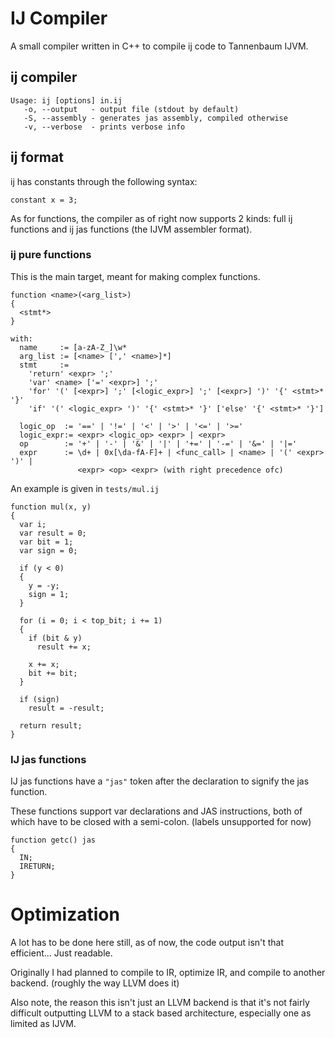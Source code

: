 # IJ Compiler

A small compiler written in C++ to compile ij code to Tannenbaum IJVM.

## ij compiler

```
Usage: ij [options] in.ij
   -o, --output   - output file (stdout by default)
   -S, --assembly - generates jas assembly, compiled otherwise
   -v, --verbose  - prints verbose info
```

## ij format

ij has constants through the following syntax:

```
constant x = 3;
```

As for functions, the compiler as of right now supports 2 kinds: full ij functions
and ij jas functions (the IJVM assembler format).

### ij pure functions

This is the main target, meant for making complex functions.

```
function <name>(<arg_list>)
{
  <stmt*>
}

with:
  name     := [a-zA-Z_]\w*
  arg_list := [<name> [',' <name>]*]
  stmt     := 
    'return' <expr> ';'
    'var' <name> ['=' <expr>] ';'
    'for' '(' [<expr>] ';' [<logic_expr>] ';' [<expr>] ')' '{' <stmt>* '}'
    'if' '(' <logic_expr> ')' '{' <stmt>* '}' ['else' '{' <stmt>* '}']
  
  logic_op  := '==' | '!=' | '<' | '>' | '<=' | '>='
  logic_expr:= <expr> <logic_op> <expr> | <expr> 
  op        := '+' | '-' | '&' | '|' | '+=' | '-=' | '&=' | '|='
  expr      := \d+ | 0x[\da-fA-F]+ | <func_call> | <name> | '(' <expr> ')' |
               <expr> <op> <expr> (with right precedence ofc)
```

An example is given in `tests/mul.ij`

```
function mul(x, y)
{
  var i;
  var result = 0;
  var bit = 1;
  var sign = 0;

  if (y < 0)
  {
    y = -y;
    sign = 1;
  }

  for (i = 0; i < top_bit; i += 1)
  {
    if (bit & y)
      result += x;

    x += x;
    bit += bit;
  }

  if (sign)
    result = -result;

  return result;
}
```

### IJ jas functions

IJ jas functions have a `"jas"` token after the declaration to signify the jas
function.

These functions support var declarations and JAS instructions, both of which 
have to be closed with a semi-colon. (labels unsupported for now)

```
function getc() jas 
{
  IN;
  IRETURN;
}
```

# Optimization

A lot has to be done here still, as of now, the code output isn't that efficient... 
Just readable. 

Originally I had planned to compile to IR, optimize IR, and compile to another
backend. (roughly the way LLVM does it)

Also note, the reason this isn't just an LLVM backend is that it's not fairly 
difficult outputting LLVM to a stack based architecture, especially one as limited
as IJVM.